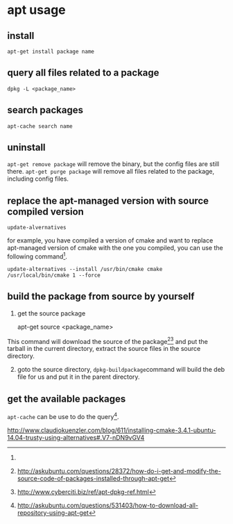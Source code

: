 # apt usage

## install

    apt-get install package name

## query all files related to a package

    dpkg -L <package_name>

## search packages

    apt-cache search name

## uninstall
`apt-get remove package` will remove the binary, but the config files are still there.
`apt-get purge package` will remove all files related to the package, including config files.

## replace the apt-managed version with source compiled version

    update-alvernatives

for example, you have compiled a version of cmake and want to replace apt-managed version
of cmake with the one you compiled, you can use the following command[^1].


    update-alternatives --install /usr/bin/cmake cmake /usr/local/bin/cmake 1 --force


## build the package from source by yourself

1. get the source package

    apt-get source <package_name>

This command will download the source of the package[^2][^3] and put the tarball in the current
directory, extract the source files in the source directory.

2. goto the source directory, `dpkg-buildpackage`command will build the deb file for us and put it
in the parent directory.


## get the available packages

`apt-cache` can be use to do the query[^4].

[^1]:

http://www.claudiokuenzler.com/blog/611/installing-cmake-3.4.1-ubuntu-14.04-trusty-using-alternatives#.V7-nDN9vGV4

[^2]: http://askubuntu.com/questions/28372/how-do-i-get-and-modify-the-source-code-of-packages-installed-through-apt-get

[^3]: http://www.cyberciti.biz/ref/apt-dpkg-ref.html

[^4]: http://askubuntu.com/questions/531403/how-to-download-all-repository-using-apt-get
